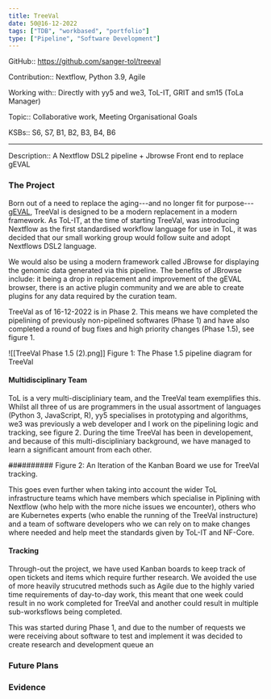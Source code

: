 ```yaml
---
title: TreeVal
date: 50@16-12-2022
tags: ["TDB", "workbased", "portfolio"]
type: ["Pipeline", "Software Development"]
---
```


GitHub:: https://github.com/sanger-tol/treeval

Contribution:: Nextflow, Python 3.9, Agile

Working with:: Directly with yy5 and we3, ToL-IT, GRIT and sm15 (ToLa Manager)

Topic:: Collaborative work, Meeting Organisational Goals

KSBs:: S6, S7, B1, B2, B3, B4, B6

---
Description:: A Nextflow DSL2 pipeline + Jbrowse Front end to replace gEVAL

### The Project
Born out of a need to replace the aging---and no longer fit for purpose---[gEVAL](https://academic.oup.com/gigascience/article/10/1/giaa153/6072294), TreeVal is designed to be a modern replacement in a modern framework. As ToL-IT, at the time of starting TreeVal, was introducing Nextflow as the first standardised workflow language for use in ToL, it was decided that our small working group would follow suite and adopt Nextflows DSL2 language.

We would also be using a modern framework called JBrowse for displaying the genomic data generated via this pipeline. The benefits of JBrowse include: it being a drop in replacement and improvement of the gEVAL browser, there is an active plugin community and we are able to create plugins for any data required by the curation team.

TreeVal as of 16-12-2022 is in Phase 2. This means we have completed the pipelining of previously non-pipelined softwares (Phase 1) and have also completed a round of bug fixes and high priority changes (Phase 1.5), see figure 1. 

![[TreeVal Phase 1.5 (2).png]]
Figure 1: The Phase 1.5 pipeline diagram for TreeVal


#### Multidisciplinary Team
ToL is a very multi-discipliniary team, and the TreeVal team exemplifies this. Whilst all three of us are programmers in the usual assortment of languages (Python 3, JavaScript, R), yy5 specialises in prototyping and algorithms, we3 was previously a web developer and I work on the pipelining logic and tracking, see figure 2. During the time TreeVal has been in developement, and because of this multi-discipliniary background, we have managed to learn a significant amount from each other.

~~#~~#~~#~~#######
Figure 2: An Iteration of the Kanban Board we use for TreeVal tracking.

This goes even further when taking into account the wider ToL infrastructure teams which have members which specialise in Piplining with Nextflow (who help with the more niche issues we encounter), others who are Kubernetes experts (who enable the running of the TreeVal instructure) and a team of software developers who we can rely on to make changes where needed and help meet the standards given by ToL-IT and NF-Core.

#### Tracking
Through-out the project, we have used Kanban boards to keep track of open tickets and items which require further research. We avoided the use of more heavily strucutred methods such as Agile due to the highly varied time requirements of day-to-day work, this meant that one week could result in no work completed for TreeVal and another could result in multiple sub-worksflows being completed.

This was started during Phase 1, and due to the number of requests we were receiving about software to test and implement it was decided to create research and development queue an


### Future Plans

### Evidence
